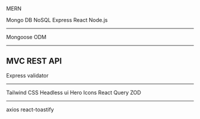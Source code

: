 MERN

Mongo DB NoSQL
Express
React
Node.js

---
Mongoose ODM

---
MVC 
REST API
---
Express validator

---
Tailwind CSS
Headless ui
Hero Icons
React Query
ZOD

---
axios
react-toastify
